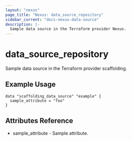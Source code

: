 ```yaml
---
layout: "nexus"
page_title: "Nexus: data_source_repository"
sidebar_current: "docs-nexus-data-source"
description: |-
  Sample data source in the Terraform provider Nexus.
---
```


# data_source_repository

Sample data source in the Terraform provider scaffolding.

## Example Usage

```hcl
data "scaffolding_data_source" "example" {
  sample_attribute = "foo"
}
```

## Attributes Reference

* sample_attribute - Sample attribute.

